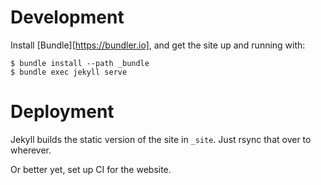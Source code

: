 # Development

Install [Bundle][https://bundler.io], and get the site up and running with:

```console
$ bundle install --path _bundle
$ bundle exec jekyll serve
```

# Deployment

Jekyll builds the static version of the site in `_site`. Just rsync that over
to wherever.

Or better yet, set up CI for the website.
